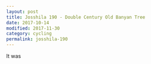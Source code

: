 ```yaml
---
layout: post
title: Josshila 190 - Double Century Old Banyan Tree
date: 2017-10-14
modified: 2017-11-30
category: cycling
permalink: josshila-190
---
```


It was
